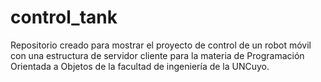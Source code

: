 # control_tank
Repositorio creado para mostrar el proyecto de control de un robot móvil con una estructura de servidor cliente para la materia de Programación Orientada a Objetos de la facultad de ingeniería de la UNCuyo.

